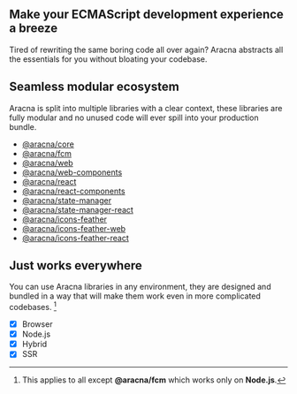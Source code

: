 ## Make your ECMAScript development experience a breeze

Tired of rewriting the same boring code all over again? Aracna abstracts all the essentials for you without bloating your codebase.

## Seamless modular ecosystem

Aracna is split into multiple libraries with a clear context, these libraries are fully modular and no unused code will ever spill into your production bundle.

- [@aracna/core](https://github.com/queelag/core)
- [@aracna/fcm](https://github.com/queelag/fcm)
- [@aracna/web](https://github.com/queelag/web)
- [@aracna/web-components](https://github.com/queelag/web-components)
- [@aracna/react](https://github.com/queelag/react)
- [@aracna/react-components](https://github.com/queelag/react-components)
- [@aracna/state-manager](https://github.com/queelag/state-manager)
- [@aracna/state-manager-react](https://github.com/queelag/state-manager-react)
- [@aracna/icons-feather](https://github.com/queelag/icons-feather)
- [@aracna/icons-feather-web](https://github.com/queelag/icons-feather-web)
- [@aracna/icons-feather-react](https://github.com/queelag/icons-feather-react)

## Just works everywhere

You can use Aracna libraries in any environment, they are designed and bundled in a way that will make them work even in more complicated codebases. [^1]

- [x] Browser
- [x] Node.js
- [x] Hybrid
- [x] SSR

[^1]: This applies to all except **@aracna/fcm** which works only on **Node.js**.
